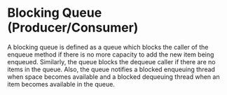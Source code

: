 # Blocking Queue (Producer/Consumer)

A blocking queue is defined as a queue which blocks the caller of the enqueue method if there is no more capacity to add the new item being enqueued. Similarly, the queue blocks the dequeue caller if there are no items in the queue. Also, the queue notifies a blocked enqueuing thread when space becomes available and a blocked dequeuing thread when an item becomes available in the queue.
